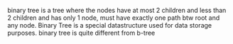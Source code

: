  binary tree is a tree where the nodes have at most 2 children and less than 2 children and has only 1 node, must have exactly one path btw root and any node. Binary Tree is a special datastructure used for data storage purposes. binary tree is quite different from b-tree
